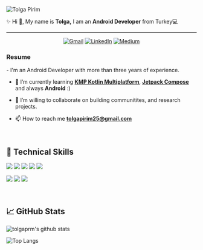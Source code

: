 
![Tolga Pirim](https://github.com/tolgaprm/tolgaprm/assets/53945332/a019fc5f-c80f-456e-ae57-af7fa6901505)

✨ Hi 👋, My name is **Tolga,** I am an **Android Developer** from Turkey💻 

---

<p align="center">
  <a href="mailto:tolgapirim25@gmail.com"><img src="https://img.icons8.com/bubbles/75/000000/gmail.png" alt="Gmail"/></a>
  <a href="https://linkedin.com/in/tolga-pirim-7b0b10168"><img src="https://img.icons8.com/bubbles/75/000000/linkedin.png" alt="LinkedIn"/></a>
  <a href="https://medium.com/@tolgapirim25"><img src="https://img.icons8.com/bubbles/75/000000/medium-new.png" alt="Medium"/></a>
</p>


<h3 align="left"> Resume </h3>
- I'm an Android Developer with more than three years of experience.</br>

- 🌱 I’m currently learning **[KMP Kotlin Multiplatform﻿](https://kotlinlang.org/docs/multiplatform.html)**, **[Jetpack Compose](https://developer.android.com/jetpack/compose?hl=en)** and always **Android** :)

- 👯 I’m willing to collaborate on building communitites, and research projects.

- 📫 How to reach me **tolgapirim25@gmail.com**

<br>

## 💼 Technical Skills

![](https://img.shields.io/badge/Code-Android-informational?style=flat&logo=android&color=01EB4F)
![](https://img.shields.io/badge/Code-Java-informational?style=flat&logo=java&color=3246FF)
![](https://img.shields.io/badge/Code-Firebase-informational?style=flat&logo=firebase&color=orange)
![](https://img.shields.io/badge/Code-Kotlin-informational?style=flat&logo=kotlin&color=blue)
![](https://img.shields.io/badge/Code-SQLite-informational?style=flat&logo=SQLite&color=003B57)

<div></div>

![](https://img.shields.io/badge/Tools-Postman-informational?style=flat&logo=Postman&color=orange)
![](https://img.shields.io/badge/Tools-GitHub-informational?style=flat&logo=GitHub&color=181717)
![](https://img.shields.io/badge/Tools-Git-informational?style=flat&logo=Git&color=F05032)


<br>

## 📈 GitHub Stats 

![tolgaprm's github stats](https://github-readme-stats.vercel.app/api?username=tolgaprm&show_icons=true&theme=merko)

![Top Langs](https://github-readme-stats.vercel.app/api/top-langs/?username=tolgaprm&layout=compact&theme=merko)




</div>




